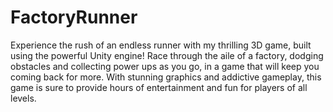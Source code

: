 # FactoryRunner

Experience the rush of an endless runner with my thrilling 3D game, built using the powerful Unity engine! Race through the aile of a factory, dodging obstacles and collecting power ups as you go, in a game that will keep you coming back for more. With stunning graphics and addictive gameplay, this game is sure to provide hours of entertainment and fun for players of all levels.
